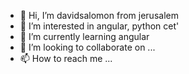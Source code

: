 - 👋 Hi, I’m davidsalomon from jerusalem
- 👀 I’m interested in angular, python cet'
- 🌱 I’m currently learning angular
- 💞️ I’m looking to collaborate on ...
- 📫 How to reach me ...

<!---
davidsalomonjer/davidsalomonjer is a ✨ special ✨ repository because its `README.md` (this file) appears on your GitHub profile.
You can click the Preview link to take a look at your changes.
--->
